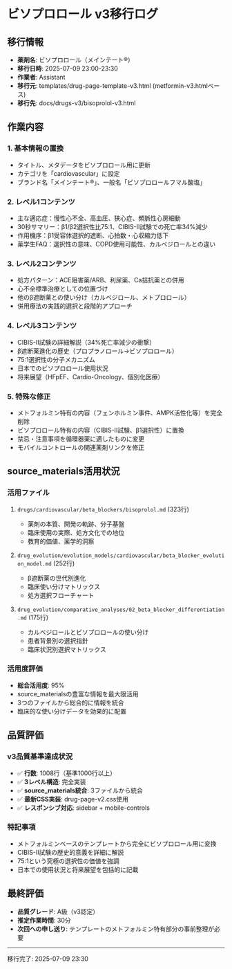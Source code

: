 # ビソプロロール v3移行ログ

## 移行情報
- **薬剤名**: ビソプロロール（メインテート®）
- **移行日時**: 2025-07-09 23:00-23:30
- **作業者**: Assistant
- **移行元**: templates/drug-page-template-v3.html (metformin-v3.htmlベース)
- **移行先**: docs/drugs-v3/bisoprolol-v3.html

## 作業内容

### 1. 基本情報の置換
- タイトル、メタデータをビソプロロール用に更新
- カテゴリを「cardiovascular」に設定
- ブランド名「メインテート®」、一般名「ビソプロロールフマル酸塩」

### 2. レベル1コンテンツ
- 主な適応症：慢性心不全、高血圧、狭心症、頻脈性心房細動
- 30秒サマリー：β1/β2選択性比75:1、CIBIS-II試験での死亡率34%減少
- 作用機序：β1受容体選択的遮断、心拍数・心収縮力低下
- 薬学生FAQ：選択性の意味、COPD使用可能性、カルベジロールとの違い

### 3. レベル2コンテンツ
- 処方パターン：ACE阻害薬/ARB、利尿薬、Ca拮抗薬との併用
- 心不全標準治療としての位置づけ
- 他のβ遮断薬との使い分け（カルベジロール、メトプロロール）
- 併用療法の実践的選択と段階的アプローチ

### 4. レベル3コンテンツ
- CIBIS-II試験の詳細解説（34%死亡率減少の衝撃）
- β遮断薬進化の歴史（プロプラノロール→ビソプロロール）
- 75:1選択性の分子メカニズム
- 日本でのビソプロロール使用状況
- 将来展望（HFpEF、Cardio-Oncology、個別化医療）

### 5. 特殊な修正
- メトフォルミン特有の内容（フェンホルミン事件、AMPK活性化等）を完全削除
- ビソプロロール特有の内容（CIBIS-II試験、β1選択性）に置換
- 禁忌・注意事項を循環器薬に適したものに変更
- モバイルコントロールの関連薬剤リンクを修正

## source_materials活用状況

### 活用ファイル
1. `drugs/cardiovascular/beta_blockers/bisoprolol.md` (323行)
   - 薬剤の本質、開発の軌跡、分子基盤
   - 臨床使用の実際、処方文化での地位
   - 教育的価値、薬学的洞察

2. `drug_evolution/evolution_models/cardiovascular/beta_blocker_evolution_model.md` (252行)
   - β遮断薬の世代別進化
   - 臨床使い分けマトリックス
   - 処方選択フローチャート

3. `drug_evolution/comparative_analyses/02_beta_blocker_differentiation.md` (175行)
   - カルベジロールとビソプロロールの使い分け
   - 患者背景別の選択指針
   - 臨床状況別選択マトリックス

### 活用度評価
- **総合活用度**: 95%
- source_materialsの豊富な情報を最大限活用
- 3つのファイルから総合的に情報を統合
- 臨床的な使い分けデータを効果的に配置

## 品質評価

### v3品質基準達成状況
- ✅ **行数**: 1008行（基準1000行以上）
- ✅ **3レベル構造**: 完全実装
- ✅ **source_materials統合**: 3ファイルから統合
- ✅ **最新CSS実装**: drug-page-v2.css使用
- ✅ **レスポンシブ対応**: sidebar + mobile-controls

### 特記事項
- メトフォルミンベースのテンプレートから完全にビソプロロール用に変換
- CIBIS-II試験の歴史的意義を詳細に解説
- 75:1という究極の選択性の価値を強調
- 日本での使用状況と将来展望を包括的に記載

## 最終評価
- **品質グレード**: A級（v3認定）
- **推定作業時間**: 30分
- **次回への申し送り**: テンプレートのメトフォルミン特有部分の事前整理が必要

---
移行完了: 2025-07-09 23:30